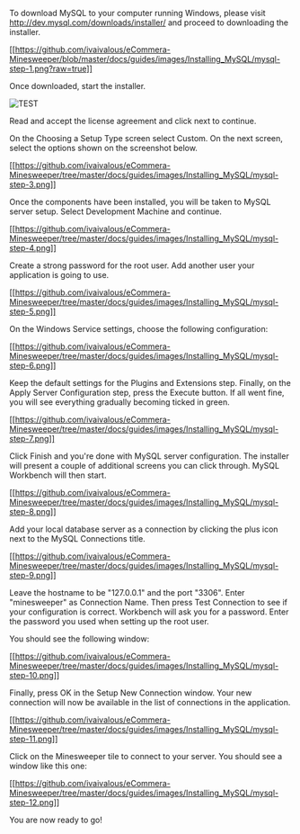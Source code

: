 To download MySQL to your computer running Windows, please visit http://dev.mysql.com/downloads/installer/ and proceed to downloading the installer.

[[https://github.com/ivaivalous/eCommera-Minesweeper/blob/master/docs/guides/images/Installing_MySQL/mysql-step-1.png?raw=true]]


Once downloaded, start the installer.

![TEST](/images/Installing_MySQL/mysql-step-2.png)

Read and accept the license agreement and click next to continue.

On the Choosing a Setup Type screen select Custom. On the next screen, select the options shown on the screenshot below.

[[https://github.com/ivaivalous/eCommera-Minesweeper/tree/master/docs/guides/images/Installing_MySQL/mysql-step-3.png]]

Once the components have been installed, you will be taken to MySQL server setup. Select Development Machine and continue.

[[https://github.com/ivaivalous/eCommera-Minesweeper/tree/master/docs/guides/images/Installing_MySQL/mysql-step-4.png]]

Create a strong password for the root user. Add another user your application is going to use.

[[https://github.com/ivaivalous/eCommera-Minesweeper/tree/master/docs/guides/images/Installing_MySQL/mysql-step-5.png]]

On the Windows Service settings, choose the following configuration:

[[https://github.com/ivaivalous/eCommera-Minesweeper/tree/master/docs/guides/images/Installing_MySQL/mysql-step-6.png]]

Keep the default settings for the Plugins and Extensions step. Finally, on the Apply Server Configuration step, press the Execute button. If all went fine, you will see everything gradually becoming ticked in green.

[[https://github.com/ivaivalous/eCommera-Minesweeper/tree/master/docs/guides/images/Installing_MySQL/mysql-step-7.png]]

Click Finish and you're done with MySQL server configuration. The installer will present a couple of additional screens you can click through. MySQL Workbench will then start.

[[https://github.com/ivaivalous/eCommera-Minesweeper/tree/master/docs/guides/images/Installing_MySQL/mysql-step-8.png]]

Add your local database server as a connection by clicking the plus icon next to the MySQL Connections title. 

[[https://github.com/ivaivalous/eCommera-Minesweeper/tree/master/docs/guides/images/Installing_MySQL/mysql-step-9.png]]

Leave the hostname to be "127.0.0.1" and the port "3306". Enter "minesweeper" as Connection Name. Then press Test Connection to see if your configuration is correct. Workbench will ask you for a password. Enter the password you used when setting up the root user.

You should see the following window:

[[https://github.com/ivaivalous/eCommera-Minesweeper/tree/master/docs/guides/images/Installing_MySQL/mysql-step-10.png]]

Finally, press OK in the Setup New Connection window. Your new connection will now be available in the list of connections in the application.

[[https://github.com/ivaivalous/eCommera-Minesweeper/tree/master/docs/guides/images/Installing_MySQL/mysql-step-11.png]]

Click on the Minesweeper tile to connect to your server. You should see a window like this one:

[[https://github.com/ivaivalous/eCommera-Minesweeper/tree/master/docs/guides/images/Installing_MySQL/mysql-step-12.png]]

You are now ready to go!
